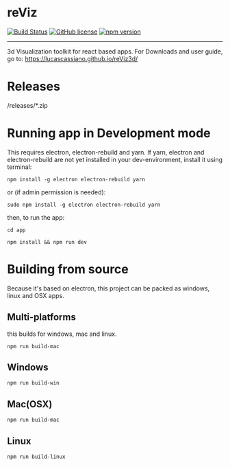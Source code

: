 # reViz

[![Build Status](https://travis-ci.org/lucascassiano/reViz3d.svg?branch=master)](https://travis-ci.org/lucascassiano/reViz3d)
[![GitHub license](https://img.shields.io/github/license/lucascassiano/reViz3d.svg)](https://github.com/lucascassiano/reViz3d/blob/master/LICENSE)
[![npm version](https://img.shields.io/npm/v/fastexpress.svg)](https://www.npmjs.com/package/fastexpress)

---


3d Visualization toolkit for react based apps.
For Downloads and user guide, go to:
https://lucascassiano.github.io/reViz3d/

# Releases
/releases/*.zip

# Running app in Development mode
This requires electron, electron-rebuild and yarn.
If yarn, electron and electron-rebuild are not yet installed in your dev-environment, install it using terminal:

```
npm install -g electron electron-rebuild yarn

```

or (if admin permission is needed):
```
sudo npm install -g electron electron-rebuild yarn 
```

then, to run the app:
```
cd app

npm install && npm run dev
```

# Building from source
Because it's based on electron, this project can be packed as windows, linux and OSX apps.

## Multi-platforms
this builds for windows, mac and linux.
```
npm run build-mac
```

## Windows
```
npm run build-win
```

## Mac(OSX)
```
npm run build-mac
```

## Linux
```
npm run build-linux
```

